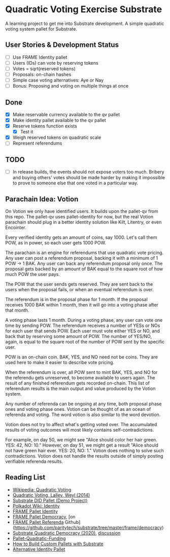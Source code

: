 # Quadratic Voting Exercise Substrate
A learning project to get me into Substrate development. A simple quadratic voting system pallet for Substrate.

## User Stories & Development Status

 - [ ] Use FRAME Identity pallet
 - [ ] Users (IDs) can vote by reserving tokens
 - [ ] Votes = sqrt(reserved tokens)
 - [ ] Proposals: on-chain hashes
 - [ ] Simple case voting alternatives: Aye or Nay
 - [ ] Bonus: Proposing and voting on multiple things at once

## Done
 - [x] Make reservable currency available to the qv pallet
 - [x] Make identity pallet available to the qv pallet
 - [x] Reserve tokens function exists
   - [x] Test it
 - [x] Weigh reserved tokens on quadratic scale
 - [ ] Represent referendums

## TODO
 - [ ] In release builds, the events should not expose voters too much. Bribery and buying others' votes should be made harder by making it impossible to prove to someone
   else that one voted in a particular way.

## Parachain Idea: Votion
On Votion we only have identified users.
It builds upon the pallet-qv from this repo.
The pallet-qv uses pallet-identity for now, but the real Votion parachain should plug in a better identity solution like Kilt, Litentry, or even Encointer.

Every verified identity gets an amount of coins, say 1000.
Let's call them POW, as in power, so each user gets 1000 POW.

The parachain is an engine for referendums that use quadratic vote pricing.
Any user can post a referendum proposal, backing it with a minimum of 1 POW -> 1 BAK.
Any user can back any referendum proposal only once.
The proposal gets backed by an amount of BAK equal to the square root of how much POW the user pays.

The POW that the user sends gets reserved.
They are sent back to the users when the proposal fails, or when an eventual referendum is over.

The referendum is in the proposal phase for 1 month.
If the proposal receives 1000 BAK within 1 month, then it will go into a voting phase after that month.

A voting phase lasts 1 month.
During a voting phase, any user can vote one time by sending POW.
The referendum receives a number of YESs or NOs for each user that sends POW.
Each user must vote either YES or NO, and back that by reserving some amount of POW.
The number of YES/NO, again, is equal to the square root of the number of POW sent by the specific user.

POW is an on-chain coin. BAK, YES, and NO need not be coins. They are used here to make it easier to describe vote pricing.

When the referendum is over, all POW sent to mint BAK, YES, and NO for the referendu gets unreserved, to become available to users again.
The result of any finished referendum gets recorded on-chain.
This list of referendum results is the main output and value produced by the Votion system.

Any number of referenda can be ongoing at any time, both proposal phase ones and voting phase ones.
Votion can be thought of as an ocean of referenda and voting.
The word votion is also similar to the word devotion.

Votion does not try to affect what's getting voted over.
The accumulated results of voting outcomes will most likely contains self-contradictions.

For example, on day 50, we might see "Alice should color her hair green. YES: 42, NO: 10."
However, on day 51, we might get a result "Alice should not have green hair ever. YES: 20, NO: 1."
Votion does nothing to solve such contradictions.
Votion does not handle the results outside of simply posting verifiable referenda results.


## Reading List

 - [Wikipedia: Quadratic Voting](https://en.wikipedia.org/wiki/Quadratic_voting)
 - [Quadratic Voting, Lalley, Weyl (2014)](https://www.aeaweb.org/conference/2015/retrieve.php?pdfid=3009&tk=BHDG8H2E)
 - [Substrate DID Pallet (Demo Project)](https://github.com/substrate-developer-hub/pallet-did)
 - [Polkadot Wiki: Identity](https://wiki.polkadot.network/docs/learn-identity)
 - [FRAME Pallet Identity](https://paritytech.github.io/substrate/master/pallet_identity/index.html)
 - [FRAME Pallet Democracy](https://paritytech.github.io/substrate/master/pallet_democracy/index.html), [on
 - [FRAME Pallet Referenda](https://paritytech.github.io/substrate/master/pallet_referenda/index.html)
   Github](https://github.com/paritytech/substrate/tree/master/frame/democracy)
 - [Substrate Quadratic Democracy (2020)](https://github.com/MVPWorkshop/substrate-quadratic-democracy),
   [discussion](https://github.com/substrate-developer-hub/hacktoberfest/issues/22)
 - [Pallet-Quadratic-Funding](https://github.com/jakehemmerle/uc-zk-voting)
 - [How to Build Custom Pallets with Substrate](https://learn.figment.io/tutorials/how-to-build-custom-pallets-with-substrate)
 - [Alternative Identity Pallet](https://github.com/sunshine-protocol/sunshine-keybase)
